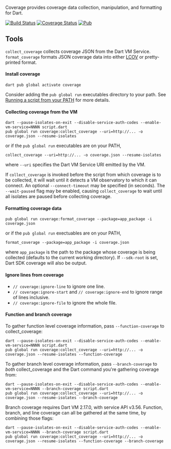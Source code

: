 Coverage provides coverage data collection, manipulation, and formatting for
Dart.

[![Build Status](https://github.com/dart-lang/coverage/workflows/Dart%20CI/badge.svg)](https://github.com/dart-lang/coverage/actions?query=workflow%3A"Dart+CI"+branch%3Amaster)
[![Coverage Status](https://coveralls.io/repos/dart-lang/coverage/badge.svg?branch=master)](https://coveralls.io/r/dart-lang/coverage)
[![Pub](https://img.shields.io/pub/v/coverage.svg)](https://pub.dev/packages/coverage)


Tools
-----
`collect_coverage` collects coverage JSON from the Dart VM Service.
`format_coverage` formats JSON coverage data into either
[LCOV](http://ltp.sourceforge.net/coverage/lcov.php) or pretty-printed format.

#### Install coverage

    dart pub global activate coverage

Consider adding the `pub global run` executables directory to your path.
See [Running a script from your PATH](https://dart.dev/tools/pub/cmd/pub-global#running-a-script-from-your-path)
for more details.

#### Collecting coverage from the VM

```
dart --pause-isolates-on-exit --disable-service-auth-codes --enable-vm-service=NNNN script.dart
pub global run coverage:collect_coverage --uri=http://... -o coverage.json --resume-isolates
```

or if the `pub global run` executables are on your PATH,

```
collect_coverage --uri=http://... -o coverage.json --resume-isolates
```

where `--uri` specifies the Dart VM Service URI emitted by the VM.

If `collect_coverage` is invoked before the script from which coverage is to be
collected, it will wait until it detects a VM observatory to which it can
connect. An optional `--connect-timeout` may be specified (in seconds).  The
`--wait-paused` flag may be enabled, causing `collect_coverage` to wait until
all isolates are paused before collecting coverage.

#### Formatting coverage data

```
pub global run coverage:format_coverage --package=app_package -i coverage.json
```

or if the `pub global run` exectuables are on your PATH,

```
format_coverage --package=app_package -i coverage.json
```

where `app_package` is the path to the package whose coverage is being
collected (defaults to the current working directory). If `--sdk-root` is set,
Dart SDK coverage will also be output.

#### Ignore lines from coverage

- `// coverage:ignore-line` to ignore one line.
- `// coverage:ignore-start` and `// coverage:ignore-end` to ignore range of lines inclusive.
- `// coverage:ignore-file` to ignore the whole file.

#### Function and branch coverage

To gather function level coverage information, pass `--function-coverage` to
collect_coverage:

```
dart --pause-isolates-on-exit --disable-service-auth-codes --enable-vm-service=NNNN script.dart
pub global run coverage:collect_coverage --uri=http://... -o coverage.json --resume-isolates --function-coverage
```

To gather branch level coverage information, pass `--branch-coverage` to *both*
collect_coverage and the Dart command you're gathering coverage from:

```
dart --pause-isolates-on-exit --disable-service-auth-codes --enable-vm-service=NNNN --branch-coverage script.dart
pub global run coverage:collect_coverage --uri=http://... -o coverage.json --resume-isolates --branch-coverage
```

Branch coverage requires Dart VM 2.17.0, with service API v3.56. Function,
branch, and line coverage can all be gathered at the same time, by combining
those flags:

```
dart --pause-isolates-on-exit --disable-service-auth-codes --enable-vm-service=NNNN --branch-coverage script.dart
pub global run coverage:collect_coverage --uri=http://... -o coverage.json --resume-isolates --function-coverage --branch-coverage
```
